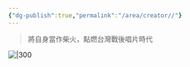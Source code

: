 ```yaml
---
{"dg-publish":true,"permalink":"/area/creator//"}
---
```


> 將自身當作柴火，點燃台灣戰後唱片時代

![|300](https://tmi.openmuseum.tw/files/muse_tmi/muse_styles/waterfall_col_4/muse/31/36/34/35/34/ascdc_muse.jpg?itok=LXvi5Etf)